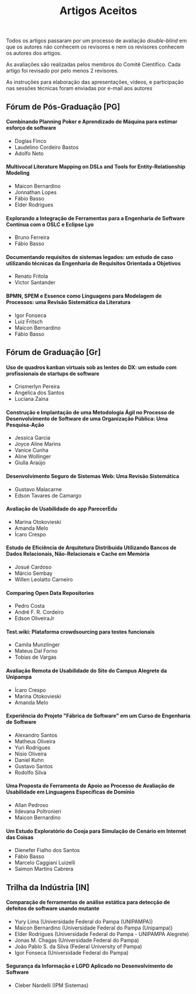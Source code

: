 ﻿---
layout: page-fullwidth
title: "Artigos Aceitos"
subheadline: ""
permalink: "/aceitos/"
header:
   image_fullwidth: banner_eres2021.png
---
<p> Todos os artigos passaram por um processo de avaliação <i>double-blind</i> em que os autores não conhecem os revisores e nem os revisores conhecem os autores dos artigos. </p>

<p> As avaliações são realizadas pelos membros do Comitê Científico. Cada artigo foi revisado por pelo menos 2 revisores.</p>

<p> As instruções para elaboração das apresentações, vídeos, e participação nas sessões técnicas foram enviadas por e-mail aos autores </p>

<h2> Fórum de Pós-Graduação [PG]</h2>
<p></p>
<h4>Combinando Planning Poker e Aprendizado de Máquina para estimar esforço de software</h4>
<ul>
	<li>Doglas Finco</li>
	<li>Laudelino Cordeiro Bastos</li>
	<li>Adolfo Neto</li>
</ul>

<h4>Multivocal Literature Mapping on DSLs and Tools for Entity-Relationship Modeling</h4>
<ul>
	<li>Maicon Bernardino</li>
	<li>Jonnathan Lopes</li>
	<li>Fábio Basso</li>
	<li>Elder Rodrigues</li>
</ul>

<h4>Explorando a Integração de Ferramentas para a Engenharia de Software Contínua com o OSLC e Eclipse Lyo</h4>
<ul>
	<li>Bruno Ferreira</li>
	<li>Fábio Basso</li>
</ul>

<h4>Documentando requisitos de sistemas legados: um estudo de caso utilizando técnicas da Engenharia de Requisitos Orientada a Objetivos </h4>
<ul>
	<li>Renato Fritola</li>
	<li>Victor Santander</li>
</ul>

<h4>BPMN, SPEM e Essence como Linguagens para Modelagem de Processos: uma Revisão Sistemática da Literatura</h4>
<ul>
	<li>Igor Fonseca</li>
	<li>Luiz Fritsch</li>
	<li>Maicon Bernardino</li>
	<li>Fábio Basso</li>
</ul>

<p></p>
<p></p>

<h2> Fórum de Graduação [Gr]</h2>
<p></p>

<h4>Uso de quadros kanban virtuais sob as lentes do DX: um estudo com profissionais de startups de software</h4>
<ul>
	<li>Crismerlyn Pereira</li>
	<li>Angelica dos Santos</li>
	<li>Luciana Zaina</li>
</ul>

<h4>Construção e Implantação de uma Metodologia Ágil no Processo de Desenvolvimento de Software de uma Organização Pública: Uma Pesquisa-Ação</h4>
<ul>
	<li>Jessica Garcia</li>
	<li>Joyce Aline Marins</li>
	<li>Vanice Cunha</li>
	<li>Aline Wollinger</li>
	<li>Giulla Araújo</li>
</ul>

<h4>Desenvolvimento Seguro de Sistemas Web: Uma Revisão Sistemática</h4>
<ul>
	<li>Gustavo Malacarne</li>
	<li>Edson Tavares de Camargo</li>
</ul>

<h4>Avaliação de Usabilidade do app ParecerEdu </h4>
<ul>
	<li>Marina Otokovieski</li>
	<li>Amanda Melo</li>
	<li>Ícaro Crespo</li>
</ul>

<h4>Estudo de Eficiência de Arquitetura Distribuída Utilizando Bancos de Dados Relacionais, Não-Relacionais e Cache em Memória</h4>
<ul>
	<li>Josué Cardoso</li>
	<li>Márcio Sembay</li>
	<li>Willen Leolatto Carneiro</li>
</ul>

<h4>Comparing Open Data Repositories</h4>
<ul>
	<li>Pedro Costa</li>
	<li>André F. R. Cordeiro</li>
	<li>Edson OliveiraJr</li>
</ul>

<h4>Test.wiki: Plataforma crowdsourcing para testes funcionais</h4>
<ul>
	<li>Camila Munzlinger</li>
	<li>Mateus Dal Forno</li>
	<li>Tobias de Vargas</li>
</ul>

<h4>Avaliação Remota de Usabilidade do Site do Campus Alegrete da Unipampa</i></h4>
<ul>
	<li>Ícaro Crespo</li>
	<li>Marina Otokovieski</li>
	<li>Amanda Melo</li>
</ul>

<h4>Experiência do Projeto "Fábrica de Software" em um Curso de Engenharia de Software</h4>
<ul>
	<li>Alexandro Santos</li>
	<li>Matheus Oliveira</li>
	<li>Yuri Rodrigues</li>
	<li>Nisio Oliveira</li>
	<li>Daniel Kuhn</li>
	<li>Gustavo Santos</li>
	<li>Rodolfo Silva</li>
</ul>

<h4>Uma Proposta de Ferramenta de Apoio ao Processo de Avaliação de Usabilidade em Linguagens Específicas de Domínio</h4>
<ul>
	<li>Allan Pedroso</li>
	<li>Ildevana Poltronieri</li>
	<li>Maicon Bernardino</li>
</ul>

<h4>Um Estudo Exploratório do Cooja para Simulação de Cenário em Internet das Coisas</h4>
<ul>
	<li>Dienefer Fialho dos Santos</li>
	<li>Fábio Basso</li>
	<li>Marcelo Caggiani Luizelli</li>
	<li>Saimon Martins Cabrera</li>
</ul>

<p></p>
<p></p>


<h2> Trilha da Indústria [IN]</h2>
<p></p>
<h4>Comparação de ferramentas de análise estática para detecção de defeitos de software usando mutante</h4>
<ul>
	<li>Yury Lima (Universidade Federal do Pampa (UNIPAMPA))</li>
	<li>Maicon Bernardino (Universidade Federal do Pampa (Unipampa))</li>
	<li>Elder Rodrigues (Universidade Federal do Pampa - UNIPAMPA Alegrete)</li>
	<li>Jonas M. Chagas (Universidade Federal do Pampa)</li>
	<li>João Pablo S. da Silva (Federal University of Pampa)</li>
	<li>Igor Fonseca (Universidade Federal do Pampa)</li>
</ul>

<h4>Segurança da Informação e LGPD Aplicado no Desenvolvimento de Software </h4>
<ul>
	<li>Cleber Nardelli (IPM Sistemas)</li>
</ul>
